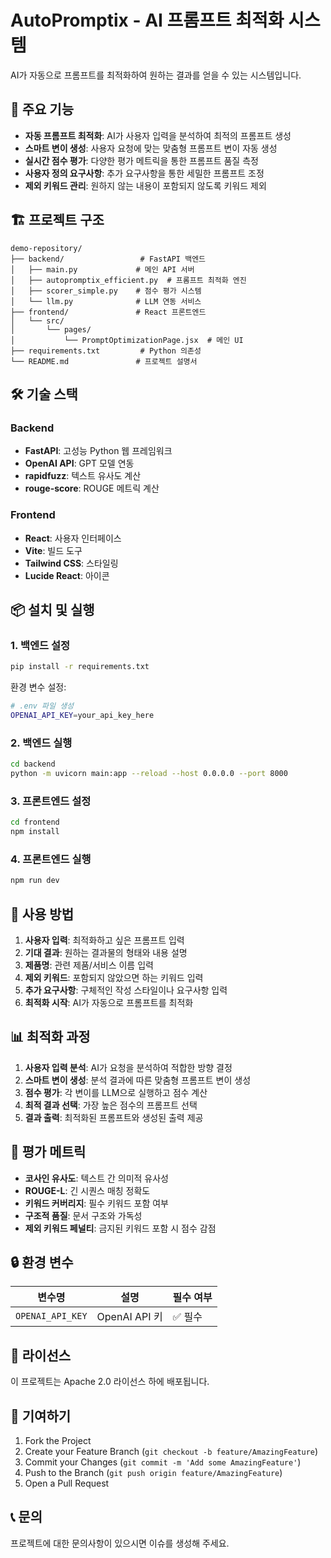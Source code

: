 # AutoPromptix - AI 프롬프트 최적화 시스템

AI가 자동으로 프롬프트를 최적화하여 원하는 결과를 얻을 수 있는 시스템입니다.

## 🚀 주요 기능

- **자동 프롬프트 최적화**: AI가 사용자 입력을 분석하여 최적의 프롬프트 생성
- **스마트 변이 생성**: 사용자 요청에 맞는 맞춤형 프롬프트 변이 자동 생성
- **실시간 점수 평가**: 다양한 평가 메트릭을 통한 프롬프트 품질 측정
- **사용자 정의 요구사항**: 추가 요구사항을 통한 세밀한 프롬프트 조정
- **제외 키워드 관리**: 원하지 않는 내용이 포함되지 않도록 키워드 제외

## 🏗️ 프로젝트 구조

```
demo-repository/
├── backend/                 # FastAPI 백엔드
│   ├── main.py             # 메인 API 서버
│   ├── autopromptix_efficient.py  # 프롬프트 최적화 엔진
│   ├── scorer_simple.py    # 점수 평가 시스템
│   └── llm.py              # LLM 연동 서비스
├── frontend/               # React 프론트엔드
│   └── src/
│       └── pages/
│           └── PromptOptimizationPage.jsx  # 메인 UI
├── requirements.txt         # Python 의존성
└── README.md               # 프로젝트 설명서
```

## 🛠️ 기술 스택

### Backend
- **FastAPI**: 고성능 Python 웹 프레임워크
- **OpenAI API**: GPT 모델 연동
- **rapidfuzz**: 텍스트 유사도 계산
- **rouge-score**: ROUGE 메트릭 계산

### Frontend
- **React**: 사용자 인터페이스
- **Vite**: 빌드 도구
- **Tailwind CSS**: 스타일링
- **Lucide React**: 아이콘

## 📦 설치 및 실행

### 1. 백엔드 설정

```bash
pip install -r requirements.txt
```

환경 변수 설정:
```bash
# .env 파일 생성
OPENAI_API_KEY=your_api_key_here
```

### 2. 백엔드 실행

```bash
cd backend
python -m uvicorn main:app --reload --host 0.0.0.0 --port 8000
```

### 3. 프론트엔드 설정

```bash
cd frontend
npm install
```

### 4. 프론트엔드 실행

```bash
npm run dev
```

## 🔧 사용 방법

1. **사용자 입력**: 최적화하고 싶은 프롬프트 입력
2. **기대 결과**: 원하는 결과물의 형태와 내용 설명
3. **제품명**: 관련 제품/서비스 이름 입력
4. **제외 키워드**: 포함되지 않았으면 하는 키워드 입력
5. **추가 요구사항**: 구체적인 작성 스타일이나 요구사항 입력
6. **최적화 시작**: AI가 자동으로 프롬프트를 최적화

## 📊 최적화 과정

1. **사용자 입력 분석**: AI가 요청을 분석하여 적합한 방향 결정
2. **스마트 변이 생성**: 분석 결과에 따른 맞춤형 프롬프트 변이 생성
3. **점수 평가**: 각 변이를 LLM으로 실행하고 점수 계산
4. **최적 결과 선택**: 가장 높은 점수의 프롬프트 선택
5. **결과 출력**: 최적화된 프롬프트와 생성된 출력 제공

## 🎯 평가 메트릭

- **코사인 유사도**: 텍스트 간 의미적 유사성
- **ROUGE-L**: 긴 시퀀스 매칭 정확도
- **키워드 커버리지**: 필수 키워드 포함 여부
- **구조적 품질**: 문서 구조와 가독성
- **제외 키워드 페널티**: 금지된 키워드 포함 시 점수 감점

## 🔒 환경 변수

| 변수명 | 설명 | 필수 여부 |
|--------|------|-----------|
| `OPENAI_API_KEY` | OpenAI API 키 | ✅ 필수 |

## 📝 라이선스

이 프로젝트는 Apache 2.0 라이선스 하에 배포됩니다.

## 🤝 기여하기

1. Fork the Project
2. Create your Feature Branch (`git checkout -b feature/AmazingFeature`)
3. Commit your Changes (`git commit -m 'Add some AmazingFeature'`)
4. Push to the Branch (`git push origin feature/AmazingFeature`)
5. Open a Pull Request

## 📞 문의

프로젝트에 대한 문의사항이 있으시면 이슈를 생성해 주세요.
